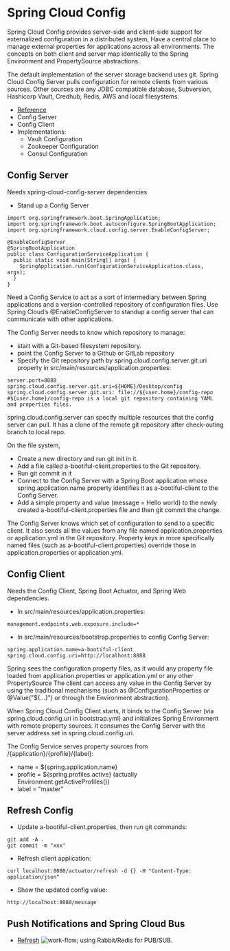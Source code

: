 # Spring Cloud Config

Spring Cloud Config provides server-side and client-side support for externalized configuration in a distributed system,
Have a central place to manage external properties for applications across all environments. The concepts on both client 
and server map identically to the Spring Environment and PropertySource abstractions. 

The default implementation of the server storage backend uses git. Spring Cloud Config Server pulls configuration for 
remote clients from various sources. Other sources are any JDBC compatible database, Subversion, Hashicorp Vault, 
Credhub, Redis, AWS and local filesystems.

- [Reference](https://cloud.spring.io/spring-cloud-config/reference/html/)
- Config Server
- Config Client
- Implementations:
    - Vault Configuration
    - Zookeeper Configuration
    - Consul Configuration
    
## Config Server
Needs spring-cloud-config-server dependencies
- Stand up a Config Server
```
import org.springframework.boot.SpringApplication;
import org.springframework.boot.autoconfigure.SpringBootApplication;
import org.springframework.cloud.config.server.EnableConfigServer;

@EnableConfigServer
@SpringBootApplication
public class ConfigurationServiceApplication {
  public static void main(String[] args) {
    SpringApplication.run(ConfigurationServiceApplication.class, args);
  }
}
```
Need a Config Service to act as a sort of intermediary between Spring applications and a version-controlled repository of 
configuration files. Use Spring Cloud’s @EnableConfigServer to standup a config server that can communicate with other applications.

The Config Server needs to know which repository to manage: 
- start with a Git-based filesystem repository. 
- point the Config Server to a Github or GitLab repository
- Specify the Git repository path by spring.cloud.config.server.git.uri property in src/main/resources/application.properties:
```
server.port=8888
spring.cloud.config.server.git.uri=${HOME}/Desktop/config
spring.cloud.config.server.git.uri: file://${user.home}/config-repo  
#${user.home}/config-repo is a local git repository containing YAML and properties files.
```
spring.cloud.config.server can specify multiple resources that the config server can pull. It  has a clone of the remote git repository after check-outing branch to local repo.

On the file system, 
- Create a new directory and run git init in it. 
- Add a file called a-bootiful-client.properties to the Git repository. 
- Run git commit in it
- Connect to the Config Server with a Spring Boot application whose spring.application.name property identifies it as a-bootiful-client to the Config Server.
- Add a simple property and value (message = Hello world) to the newly created a-bootiful-client.properties file and then git commit the change.

The Config Server knows which set of configuration to send to a specific client.
It also sends all the values from any file named application.properties or application.yml in the Git repository. 
Property keys in more specifically named files (such as a-bootiful-client.properties) override those in application.properties or application.yml.


## Config Client
Needs the Config Client, Spring Boot Actuator, and Spring Web dependencies.

- In src/main/resources/application.properties:
```
management.endpoints.web.exposure.include=*
```

- In src/main/resources/bootstrap.properties to config Config Server:
```
spring.application.name=a-bootiful-client
spring.cloud.config.uri=http://localhost:8888
```

Spring sees the configuration property files, as it would any property file loaded from application.properties or application.yml or any other PropertySource
The client can access any value in the Config Server by using the traditional mechanisms (such as @ConfigurationProperties or @Value("${...}") or through the Environment abstraction). 

When Spring Cloud Config Client starts, it binds to the Config Server (via spring.cloud.config.uri in bootstrap.yml) and initializes Spring Environment with remote property sources. It consumes the Config Server with the server address set in spring.cloud.config.uri. 

The Config Service serves property sources from /{application}/{profile}/{label}:
- name = ${spring.application.name}
- profile = ${spring.profiles.active} (actually Environment.getActiveProfiles())
- label = "master"

## Refresh Config
- Update a-bootiful-client.properties, then run git commands:
```
git add -A .
git commit -m "xxx"
```
- Refresh client application: 
```
curl localhost:8080/actuator/refresh -d {} -H "Content-Type: application/json"
```
- Show the updated config value:
```
http://localhost:8080/message
```

## Push Notifications and Spring Cloud Bus
- [Refresh](https://tech.asimio.net/2017/02/02/Refreshable-Configuration-using-Spring-Cloud-Config-Server-Spring-Cloud-Bus-RabbitMQ-and-Git.html)
  ![work-flow](https://tech.asimio.net/images/config-server-spring-cloud-bus-rabbitmq-git-workflow.png); using Rabbit/Redis for PUB/SUB.

